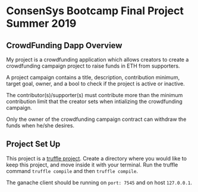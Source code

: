 # ConsenSys Bootcamp Final Project Summer 2019

## CrowdFunding Dapp Overview
My project is a crowdfunding application which allows creators to create a crowdfunding campaign project to raise funds in ETH from supporters.

A project campaign contains a title, description, contribution minimum, target goal, owner, and a bool to check if the project is active or inactive.

The contributor(s)/supporter(s) must contribute more than the minimum contribution limit that the creator sets when intializing the crowdfunding campaign. 

Only the owner of the crowdfunding campaign contract can withdraw the funds when he/she desires. 

## Project Set Up
This project is a [truffle project](https://truffleframework.com/docs/truffle/overview). Create a directory where you would like to keep this project, and move inside it with your terminal. Run the truffle command `truffle compile` and then `truffle compile`. 

The ganache client should be running on `port: 7545` and on host `127.0.0.1`. 
